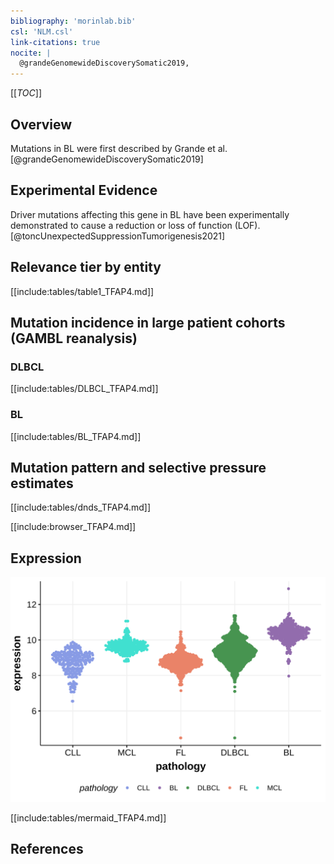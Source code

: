```yaml
---
bibliography: 'morinlab.bib'
csl: 'NLM.csl'
link-citations: true
nocite: |
  @grandeGenomewideDiscoverySomatic2019, 
---
```

[[_TOC_]]

## Overview

Mutations in BL were first described by Grande et al.[@grandeGenomewideDiscoverySomatic2019]


## Experimental Evidence

Driver mutations affecting this gene in BL have been experimentally demonstrated to cause a reduction or loss of function (LOF).[@toncUnexpectedSuppressionTumorigenesis2021]

## Relevance tier by entity

[[include:tables/table1_TFAP4.md]]

## Mutation incidence in large patient cohorts (GAMBL reanalysis)

### DLBCL
[[include:tables/DLBCL_TFAP4.md]]

### BL
[[include:tables/BL_TFAP4.md]]

## Mutation pattern and selective pressure estimates

[[include:tables/dnds_TFAP4.md]]

[[include:browser_TFAP4.md]]

## Expression
![](images/gene_expression/TFAP4_by_pathology.svg)

[[include:tables/mermaid_TFAP4.md]]

## References

<!-- ORIGIN: grandeGenomewideDiscoverySomatic2019 -->
<!-- BL: grandeGenomewideDiscoverySomatic2019 -->
